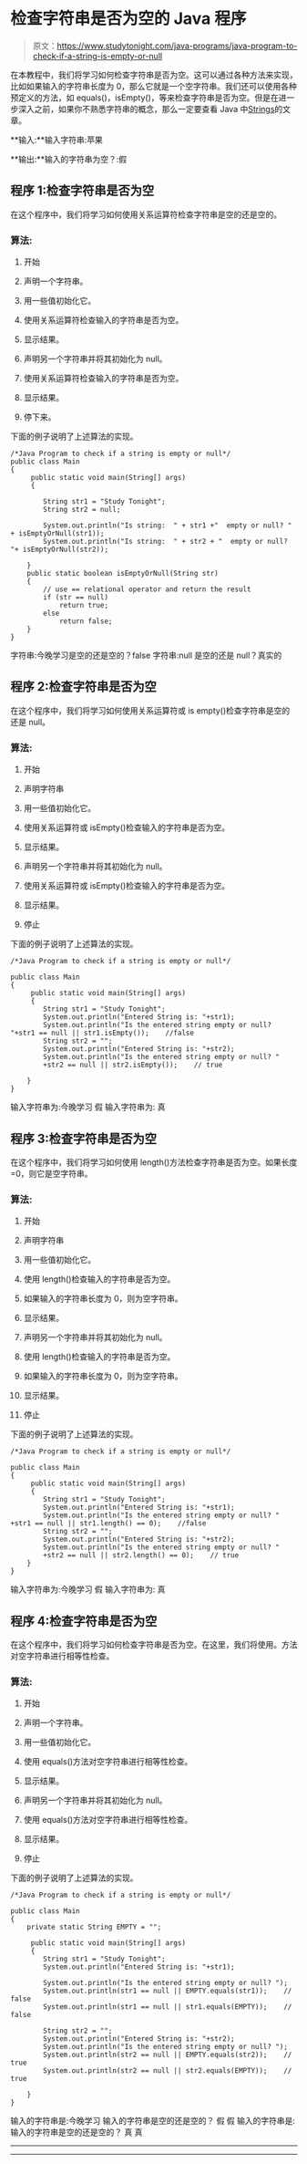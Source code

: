 # 检查字符串是否为空的 Java 程序

> 原文：<https://www.studytonight.com/java-programs/java-program-to-check-if-a-string-is-empty-or-null>

在本教程中，我们将学习如何检查字符串是否为空。这可以通过各种方法来实现，比如如果输入的字符串长度为 0，那么它就是一个空字符串。我们还可以使用各种预定义的方法，如 equals()，isEmpty()，等来检查字符串是否为空。但是在进一步深入之前，如果你不熟悉字符串的概念，那么一定要查看 Java 中[Strings](https://www.studytonight.com/java/string-handling-in-java.php)的文章。

**输入:**输入字符串:苹果

**输出:**输入的字符串为空？:假

## 程序 1:检查字符串是否为空

在这个程序中，我们将学习如何使用关系运算符检查字符串是空的还是空的。

### 算法:

1.  开始

2.  声明一个字符串。

3.  用一些值初始化它。

4.  使用关系运算符检查输入的字符串是否为空。

5.  显示结果。

6.  声明另一个字符串并将其初始化为 null。

7.  使用关系运算符检查输入的字符串是否为空。

8.  显示结果。

9.  停下来。

下面的例子说明了上述算法的实现。

```
/*Java Program to check if a string is empty or null*/
public class Main
{  
     public static void main(String[] args) 
     {  

        String str1 = "Study Tonight"; 
        String str2 = null; 

        System.out.println("Is string:  " + str1 +"  empty or null? " + isEmptyOrNull(str1)); 
        System.out.println("Is string:  " + str2 + "  empty or null? "+ isEmptyOrNull(str2)); 

    } 
    public static boolean isEmptyOrNull(String str) 
    { 
        // use == relational operator and return the result 
        if (str == null) 
            return true; 
        else
            return false; 
    }          
} 
```

字符串:今晚学习是空的还是空的？false
字符串:null 是空的还是 null？真实的

## 程序 2:检查字符串是否为空

在这个程序中，我们将学习如何使用关系运算符或 is empty()检查字符串是空的还是 null。

### 算法:

1.  开始

2.  声明字符串

3.  用一些值初始化它。

4.  使用关系运算符或 isEmpty()检查输入的字符串是否为空。

5.  显示结果。

6.  声明另一个字符串并将其初始化为 null。

7.  使用关系运算符或 isEmpty()检查输入的字符串是否为空。

8.  显示结果。

9.  停止

下面的例子说明了上述算法的实现。

```
/*Java Program to check if a string is empty or null*/

public class Main  
{  
     public static void main(String[] args) 
     {  
        String str1 = "Study Tonight";
        System.out.println("Entered String is: "+str1);
        System.out.println("Is the entered string empty or null? "+str1 == null || str1.isEmpty());    //false
        String str2 = ""; 
        System.out.println("Entered String is: "+str2);
        System.out.println("Is the entered string empty or null? "
        +str2 == null || str2.isEmpty());    // true

    } 
} 
```

输入字符串为:今晚学习
假
输入字符串为:
真

## 程序 3:检查字符串是否为空

在这个程序中，我们将学习如何使用 length()方法检查字符串是否为空。如果长度=0，则它是空字符串。

### 算法:

1.  开始

2.  声明字符串

3.  用一些值初始化它。

4.  使用 length()检查输入的字符串是否为空。

5.  如果输入的字符串长度为 0，则为空字符串。

6.  显示结果。

7.  声明另一个字符串并将其初始化为 null。

8.  使用 length()检查输入的字符串是否为空。

9.  如果输入的字符串长度为 0，则为空字符串。

10.  显示结果。

11.  停止

下面的例子说明了上述算法的实现。

```
/*Java Program to check if a string is empty or null*/

public class Main  
{  
     public static void main(String[] args) 
     {  
        String str1 = "Study Tonight";
        System.out.println("Entered String is: "+str1);
        System.out.println("Is the entered string empty or null? " +str1 == null || str1.length() == 0);    //false
        String str2 = ""; 
        System.out.println("Entered String is: "+str2);
        System.out.println("Is the entered string empty or null? "
        +str2 == null || str2.length() == 0);    // true
    } 
} 
```

输入字符串为:今晚学习
假
输入字符串为:
真

## 程序 4:检查字符串是否为空

在这个程序中，我们将学习如何检查字符串是否为空。在这里，我们将使用。方法对空字符串进行相等性检查。

### 算法:

1.  开始

2.  声明一个字符串。

3.  用一些值初始化它。

4.  使用 equals()方法对空字符串进行相等性检查。

5.  显示结果。

6.  声明另一个字符串并将其初始化为 null。

7.  使用 equals()方法对空字符串进行相等性检查。

8.  显示结果。

9.  停止

下面的例子说明了上述算法的实现。

```
/*Java Program to check if a string is empty or null*/

public class Main  
{  
    private static String EMPTY = "";

     public static void main(String[] args) 
     {  
        String str1 = "Study Tonight";
        System.out.println("Entered String is: "+str1);

        System.out.println("Is the entered string empty or null? ");
        System.out.println(str1 == null || EMPTY.equals(str1));    // false
        System.out.println(str1 == null || str1.equals(EMPTY));    // false

        String str2 = ""; 
        System.out.println("Entered String is: "+str2);
        System.out.println("Is the entered string empty or null? ");
        System.out.println(str2 == null || EMPTY.equals(str2));    // true
        System.out.println(str2 == null || str2.equals(EMPTY));    // true        

    } 
} 
```

输入的字符串是:今晚学习
输入的字符串是空的还是空的？
假
假
输入的字符串是:
输入的字符串是空的还是空的？
真
真

* * *

* * *